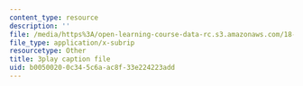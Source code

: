 ```yaml
---
content_type: resource
description: ''
file: /media/https%3A/open-learning-course-data-rc.s3.amazonaws.com/18-01sc-single-variable-calculus-fall-2010/b00500200c345c6aac8f33e224223add_ryLdyDrBfvI.vtt
file_type: application/x-subrip
resourcetype: Other
title: 3play caption file
uid: b0050020-0c34-5c6a-ac8f-33e224223add
---
```

